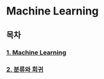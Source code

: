 # Machine Learning

## 목차

### [1. Machine Learning](machine_learning.md)

### [2. 분류와 회귀](classification_regression.md)
